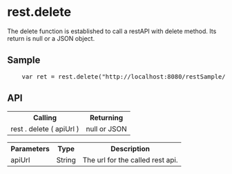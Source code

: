 <H1>rest.delete</H1>

The delete function is established to call a restAPI with delete method.
Its return is null or a JSON object.
<h2>Sample</h2>
<pre>
	var ret = rest.delete("http://localhost:8080/restSample/efwRestAPI/customer/u001");
</pre>

<h2>API</h2>

<table>
<tr><th>Calling</th><th>Returning</th></tr>
<tr><td>rest . delete ( apiUrl  )</td><td>null or JSON</td></tr>
</table>

<table>
<tr><th>Parameters</th><th>Type</th><th>Description</th></tr>
<tr><td>apiUrl</td><td>String</td><td>The url for the called rest api.</td></tr>
</table>


